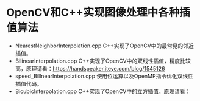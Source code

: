 # OpenCV和C++实现图像处理中各种插值算法

- NearestNeighborInterpolation.cpp C++实现了OpenCV中的最常见的邻近插值。
- BilinearInterpolation.cpp C++实现了OpenCV中的双线性插值，精度比较高，原理请看：https://handspeaker.iteye.com/blog/1545126
- speed_BillnearInterpolation.cpp 使用位运算以及OpenMP指令优化双线性插值代码。
- BicubicInterpolation.cpp C++实现了OpenCV中的立方插值。原理请看：